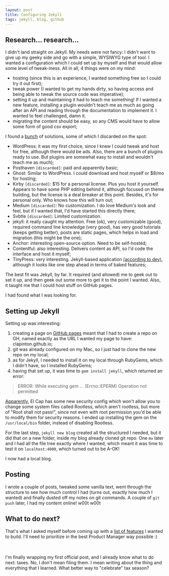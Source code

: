 ```yaml
---
layout: post
title: Configuring Jekyll
tags: jekyll, blog, github
---
```


## Research... research...
I didn't land straight on Jekyll. My needs were not fancy: I didn't want to give up my geeky side and go with a simple, WYSIWYG type of tool. I wanted a configuration which I could set up by myself and that would allow some level of tweak-iness. All in all, 4 things were on my mind:

* hosting (since this is an experience, I wanted something free so I could try it out first);
* tweak power (I wanted to get my hands dirty, so having access and being able to tweak the source code was imperative);
* setting it up and maintaining it had to teach me something! If I wanted a new feature, installing a plugin wouldn't teach me as much as going after an API and reading through the documentation to implement it. I wanted to feel challenged, damn it.
* migrating the content should be easy, so any CMS would have to allow some form of good csv export;

I found a <a href="http://thenextweb.com/businessapps/2015/05/11/the-18-best-blogging-and-publishing-platforms-on-the-internet-today/" target="_blank">bunch</a> of solutions, some of which I discarded on the spot:

* WordPress: it was my first choice, since I knew I could tweak and host for free, although there would be ads. Also, there are a bunch of plugins ready to use. But plugins are somewhat easy to install and wouldn't teach me as much);
* Posthaven `[discarded]`: paid and apparently basic;
* Ghost: Similar to WordPress. I could download and host myself or $8/mo for hosting;
* Kirby `[discarded]`: $15 for a personal license. Plus you host it yourself. Appears to have some PHP editing behind it, although focused on theme building, but the license is a deal breaker at this point. Besides, it's for personal only. Who knows how this will turn out;
* Medium `[discarded]`: No customization. I do love Medium's look and feel, but if I wanted that, I'd have started this directly there;
* Svbtle `[discarded]`: Limited customization.
* jekyll: it really caught my attention. Free (ok), very customizable (good), required command line knowledge (very good), has very good tutorials (keeps getting better), posts are static pages, which helps in load and migration (this might be the one);
* Anchor: interesting open-source option. Need to be self-hosted;
* Contentful: also interesting. Delivers content as API, so I'd code the interface and host it myself;
* TinyPress: very interesting. Jekyll-based application <a href="https://news.ycombinator.com/item?id=10409585" target="_blank">(according to dev)</a>, although it looks like one step ahead in terms of baked features;

The best fit was Jekyll, by far. It required (and allowed) me to geek out to set it up, and then geek out some more to get it to the point I wanted. Also, it taught me that I could host stuff on GitHub pages.

I had found what I was looking for.

## Setting up Jekyll

Setting up was interesting:

1. creating a page on <a href="https://pages.github.com/" target="_blank">GitHub pages</a> meant that I had to create a repo on GH, named exactly as the URL I wanted my page to have: clapinton.github.io;
2. git was already configured on my Mac, so I just had to clone the new repo on my local;
3. as for Jekyll, I needed to install it on my local through RubyGems, which I didn't have, so I installed RubyGems;
4. having that set up, it was time to `gem install jekyll`, which returned an error:

> ERROR:  While executing gem ... (Errno::EPERM) Operation not permitted

<a href="http://stackoverflow.com/questions/32891965/error-while-executing-gem-errnoeperm-operation-not-permitted" target="_blank">Apparently</a>, El Cap has some new security config which won't allow you to change some system files called Rootless, which aren't rootless, but more of "Root shall not pass!", since not even with root permission you'd be able to modify them for security reasons. I ended up installing the gem on the `/usr/local/bin` folder, instead of disabling Rootless.

For the last step, `jekyll new blog` created all the structured I needed, but it did that on a new folder, inside my blog already cloned git repo. One `mv` later and I had all the file tree exactly where I wanted, which meant it was time to test it on `localhost:4000`, which turned out to be A-OK!

I now had a local blog.

## Posting

I wrote a couple of posts, tweaked some vanilla text, went through the structure to see how much control I had (turns out, exactly how much I wanted) and finally dusted off my notes on git commands. A couple of `git push` later, I had my content online! w00t w00t

## What to do next?
That's what I asked myself before coming up with a [list of features](to-do-list.html) I wanted to build. I'll need to prioritize in the best Product Manager way possible :)

<br>
<br>
I'm finally wrapping my first official post, and I already know what to do next: taxes. No, I don't mean filing them. I mean writing about the thing and everything that I learned. What better way to "celebrate" tax season?